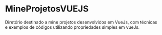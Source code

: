 # MineProjetosVUEJS
Diretório destinado a mine projetos desenvolvidos em VueJs, com técnicas e exemplos de códigos utilizando propriedades simples em vueJs.
